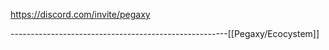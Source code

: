 https://discord.com/invite/pegaxy









------------------------------------------------------[[Pegaxy/Ecocystem]]